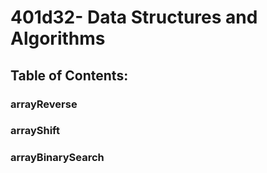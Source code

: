 # 401d32- Data Structures and Algorithms

## Table of Contents:

### arrayReverse

### arrayShift

### arrayBinarySearch